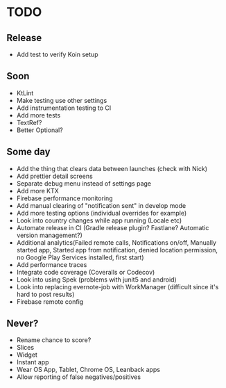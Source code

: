 # TODO

## Release
* Add test to verify Koin setup

## Soon
* KtLint
* Make testing use other settings
* Add instrumentation testing to CI
* Add more tests
* TextRef?
* Better Optional?

## Some day
* Add the thing that clears data between launches (check with Nick)
* Add prettier detail screens
* Separate debug menu instead of settings page
* Add more KTX
* Firebase performance monitoring
* Add manual clearing of "notification sent" in develop mode
* Add more testing options (individual overrides for example)
* Look into country changes while app running (Locale etc)
* Automate release in CI (Gradle release plugin? Fastlane? Automatic version management?)
* Additional analytics(Failed remote calls, Notifications on/off, Manually started app, Started app from notification, denied location permission, no Google Play Services installed, first start)
* Add performance traces
* Integrate code coverage (Coveralls or Codecov)
* Look into using Spek (problems with junit5 and android)
* Look into replacing evernote-job with WorkManager (difficult since it's hard to post results)
* Firebase remote config

## Never?
* Rename chance to score?
* Slices
* Widget
* Instant app
* Wear OS App, Tablet, Chrome OS, Leanback apps
* Allow reporting of false negatives/positives
